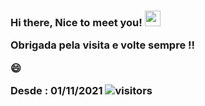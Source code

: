  
<h3>
 Hi there, Nice to meet you! <img src="https://media.giphy.com/media/hvRJCLFzcasrR4ia7z/giphy.gif" width="25px"/>
 
 Obrigada pela visita e volte sempre !! 
 
 😄 

 
 Desde : 01/11/2021  ![visitors](https://visitor-badge.glitch.me/badge?page_id=camila-github&label=PROFILE+VIEWS&left_color=green&right_color=blueviolet)
  
 </h3>
 
 


 
 
 
